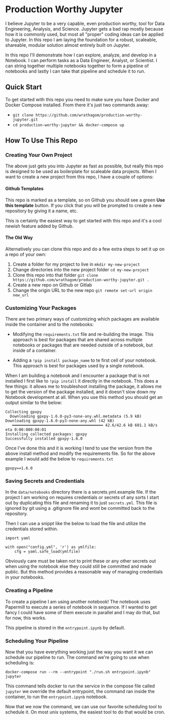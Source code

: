 # Production Worthy Jupyter
I believe Jupyter to be a very capable, even production worthy, tool for Data Engineering, Analysis, and Science. Jupyter gets a bad rap mostly because how it is commonly used, but most all "proper" coding ideas can be applied to Jupyter. In this repo I am laying the foundation for a robust, scaleable, shareable, modular solution almost entirely built on Jupyter.

In this repo I'll demonstrate how I can explore, analyze, and develop in a Notebook. I can perform tasks as a Data Engineer, Analyst, or Scientist. I can string together multiple notebooks together to form a pipeline of notebooks and lastly I can take that pipeline and schedule it to run.

## Quick Start

To get started with this repo you need to make sure you have Docker and Docker Compose installed. From there it's just two commands away:

 - `git clone https://github.com/wrathagom/production-worthy-jupyter.git`
 - `cd production-worthy-jupyter && docker-compose up`

## How To Use This Repo

### Creating Your Own Project

The above just gets you into Jupyter as fast as possible, but really this repo is designed to be used as boilerplate for scaleable data projects. When I want to create a new project from this repo, I have a couple of options:

#### Github Templates

This repo is marked as a template, so on Github you should see a green **Use this template** button. If you click that you will be prompted to create a new repository by giving it a name, etc.

This is certainly the easiest way to get started with this repo and it's a cool newish feature added by Github.

#### The Old Way

Alternatively you can clone this repo and do a few extra steps to set it up on a repo of your own:

1. Create a folder for my project to live in `mkdir my-new-project`
2. Change directories into the new project folder `cd my-new-project`
3. Clone this repo into that folder `git clone https://github.com/wrathagom/production-worthy-jupyter.git .`
4. Create a new repo on Github or Gitlab
5. Change the origin URL to the new repo `git remote set-url origin new_url`

### Customizing Your Packages

There are two primary ways of customizing which packages are available inside the container and to the notebooks:

 - Modifying the `requirements.txt` file and re-building the image. This approach is best for packages that are shared across multiple notebooks or packages that are needed outside of a notebook, but inside of a container.

 - Adding a `!pip install package_name` to te first cell of your notebook. This approach is best for packages used by a single notebook.

When I am building a notebook and I encounter a package that is not installed I first like to `!pip install` it directly in the notebook. This does a few things: it allows me to troubleshoot installing the package, it allows me to get the version of the package installed, and it doesn't slow down my Notebook development at all. When you use this method you should get an output similar to the below:

```
Collecting gpxpy
  Downloading gpxpy-1.6.0-py3-none-any.whl.metadata (5.9 kB)
Downloading gpxpy-1.6.0-py3-none-any.whl (42 kB)
   ━━━━━━━━━━━━━━━━━━━━━━━━━━━━━━━━━━━━━━━━ 42.6/42.6 kB 601.1 kB/s eta 0:00:000:00:01
Installing collected packages: gpxpy
Successfully installed gpxpy-1.6.0

```

Once I've done this and it is working I tend to use the version from the above install method and modify the requirements file. So for the above example I would add the below to `requirements.txt`

```
gpxpy==1.6.0
```

### Saving Secrets and Credentials

In the `data/notebooks` directory there is a secrets.yml.example file. If the project I am working on requires credentials or secrets of any sorts I start out by duplicating this file and renaming it to just `secrets.yml`. This file is ignored by git using a .gitignore file and wont be committed back to the repository.

Then I can use a snippt like the below to load the file and utilize the credentials stored within.

```
import yaml

with open("config.yml", 'r') as ymlfile:
    cfg = yaml.safe_load(ymlfile)
```

Obviously care must be taken not to print these or any other secrets out when using the notebook else they could still be committed and made public. But this method provides a reasonable way of managing credentials in your notebooks.

### Creating a Pipeline

To create a pipeline I am using another notebook! The notebook uses Papermill to execute a series of notebook in sequence. If I wanted to get fancy I could have some of them execute in parallel and I may do that, but for now, this works.

This pipeline is stored in the `entrypoint.ipynb` by default.

### Scheduling Your Pipeline

Now that you have everything working just the way you want it we can schedule our pipeline to run. The command we're going to use when scheduling is:

```
docker-compose run --rm --entrypoint "./run.sh entrypoint.ipynb" jupyter
```

This command tells docker to run the service in the compose file called `jupyter` we override the default entrypoint, the command ran inside the container, to run the `entrypoint.ipynb` notebook.

Now that we now the command, we can use our favorite scheduling tool to schedule it. On most unix systems, the easiest tool to do that would be cron.
